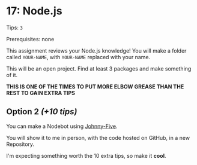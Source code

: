 # 17: Node.js

Tips: `3`

Prerequisites: none

This assignment reviews your Node.js knowledge!
You will make a folder called `YOUR-NAME`, with `YOUR-NAME` replaced with your name.

This will be an open project. Find at least 3 packages and make something of it.

**THIS IS ONE OF THE TIMES TO PUT MORE ELBOW GREASE THAN THE REST TO GAIN EXTRA TIPS**

## Option 2 *(+10 tips)*

You can make a Nodebot using [Johnny-Five](http://johnny-five.io/).

You will show it to me in person, with the code hosted on GitHub, in a new Repository.

I'm expecting something worth the 10 extra tips, so make it **cool**.
